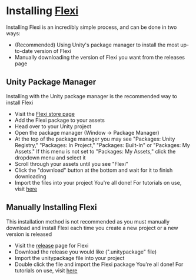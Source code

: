 # Installing [Flexi](../Docs.md)
Installing Flexi is an incredibly simple process, and can be done in two ways:
- (Recommended) Using Unity's package manager to install the most up-to-date version of Flexi
- Manually downloading the version of Flexi you want from the releases page

## Unity Package Manager
Installing with the Unity package manager is the recommended way to install Flexi
- Visit the [Flexi store page](...)
- Add the Flexi package to your assets
- Head over to your Unity project
- Open the package manager (Window -> Package Manager)
- At the top of the package manager you may see "Packages: Unity Registry," "Packages: In Project," "Packages: Built-In" or "Packages: My Assets." If this menu is not set to "Packages: My Assets," click the dropdown menu and select it
- Scroll through your assets until you see "Flexi"
- Click the "download" button at the bottom and wait for it to finish downloading
- Import the files into your project
You're all done! For tutorials on use, visit [here](./Tutorials.md)

## Manually Installing Flexi
This installation method is not recommended as you must manually download and install Flexi each time you create a new project or a new version is released
- Visit the [release](https://github.com/NathanPease16/Flexi/releases) page for Flexi
- Download the release you would like (".unitypackage" file)
- Import the unitypackage file into your project
- Double click the file and import the Flexi package
You're all done! For tutorials on use, visit [here](./Tutorials.md)

